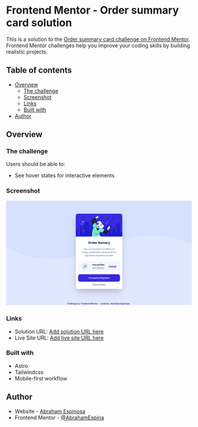 # Frontend Mentor - Order summary card solution

This is a solution to the [Order summary card challenge on Frontend Mentor](https://www.frontendmentor.io/challenges/order-summary-component-QlPmajDUj). Frontend Mentor challenges help you improve your coding skills by building realistic projects. 

## Table of contents

- [Overview](#overview)
  - [The challenge](#the-challenge)
  - [Screenshot](#screenshot)
  - [Links](#links)
  - [Built with](#built-with)
- [Author](#author)

## Overview

### The challenge

Users should be able to:

- See hover states for interactive elements

### Screenshot

![](./screenshot.png)

### Links

- Solution URL: [Add solution URL here](https://github.com/AbrahamEspina/order-sumary-component)
- Live Site URL: [Add live site URL here](https://abraham-portfolio-2022.netlify.app/)

### Built with

- Astro
- Tailwindcss
- Mobile-first workflow

## Author

- Website - [Abraham Espinosa](https://www.your-site.com)
- Frontend Mentor - [@AbrahamEspina](https://www.frontendmentor.io/profile/yourusername)